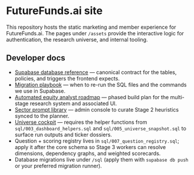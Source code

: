 # FutureFunds.ai site

This repository hosts the static marketing and member experience for FutureFunds.ai. The
pages under `/assets` provide the interactive logic for authentication, the research
universe, and internal tooling.

## Developer docs

- [Supabase database reference](docs/supabase-schema.md) — canonical contract for the
  tables, policies, and triggers the frontend expects.
- [Migration playbook](docs/migration-playbook.md) — when to re-run the SQL files and
  the commands we use in Supabase.
- [Automated equity analyst roadmap](docs/equity-analyst-roadmap.md) — phased build plan for the
  multi-stage research system and associated UI.
- [Sector prompt library](sectors.html) — admin console to curate Stage 2 heuristics synced to the planner.
- [Universe cockpit](universe.html) — requires the helper functions from `sql/003_dashboard_helpers.sql`
  and `sql/005_universe_snapshot.sql` to surface run outputs and ticker dossiers.
- Question + scoring registry lives in `sql/007_question_registry.sql`; apply it after the
  core schema so Stage&nbsp;3 workers can resolve dimensions, dependency graphs, and
  weighted scorecards.
- Database migrations live under `/sql` (apply them with `supabase db push` or your preferred
  migration runner).
